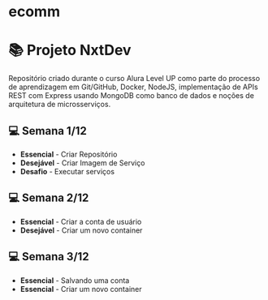 # ecomm

# 📚 Projeto NxtDev

Repositório criado durante o curso Alura Level UP como parte do processo de aprendizagem em Git/GitHub, Docker, NodeJS, implementação de APIs REST com Express usando MongoDB como banco de dados e noções de arquitetura de microsserviços.

## 💻 Semana 1/12  
- **Essencial** - Criar Repositório 
- **Desejável** - Criar Imagem de Serviço 
- **Desafio** - Executar serviços 

## 💻 Semana 2/12
- **Essencial** - Criar a conta de usuário
- **Desejável** - Criar um novo container

## 💻 Semana 3/12
- **Essencial** - Salvando uma conta
- **Essencial** - Criar um novo container
